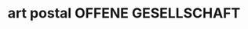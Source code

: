---
title: "art postal OFFENE GESELLSCHAFT"
url: /wien/art-postal-offene-gesellschaft/
shop: Kunst
---
